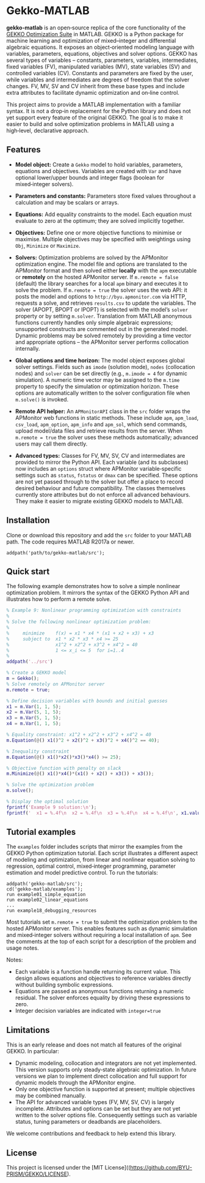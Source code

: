 # Gekko‑MATLAB

**gekko‑matlab** is an open‑source replica of the core
functionality of the [GEKKO Optimization Suite](https://github.com/BYU-PRISM/GEKKO) in
MATLAB.  GEKKO is a Python package for machine learning and optimization
of mixed–integer and differential algebraic equations.  It exposes an
object‑oriented modeling language with variables, parameters, equations,
objectives and solver options.  GEKKO has several types of variables –
constants, parameters, variables, intermediates, fixed variables (FV),
manipulated variables (MV), state variables (SV) and controlled
variables (CV).  Constants and parameters are fixed by the user, while
variables and intermediates are degrees of freedom that the solver
changes.  FV, MV, SV and CV inherit from these base
types and include extra attributes to facilitate dynamic optimization
and on‑line control.

This project aims to provide a MATLAB implementation with a familiar
syntax.  It is not a drop‑in replacement for the Python library and
does not yet support every feature of the original GEKKO.  The goal is
to make it easier to build and solve optimization problems in MATLAB
using a high‑level, declarative approach.

## Features

* **Model object:** Create a `Gekko` model to hold variables,
  parameters, equations and objectives.  Variables are created with
  `Var` and have optional lower/upper bounds and integer flags
  (boolean for mixed‑integer solvers).
* **Parameters and constants:** Parameters store fixed values
  throughout a calculation and may be scalars or arrays.
* **Equations:** Add equality constraints to the model.  Each
  equation must evaluate to zero at the optimum; they are solved
  implicitly together.
* **Objectives:** Define one or more objective functions to
  minimise or maximise.  Multiple objectives may be specified with
  weightings using `Obj`, `Minimize` or `Maximize`.
* **Solvers:** Optimization problems are solved by the APMonitor
  optimization engine.  The model file and options are translated to
  the APMonitor format and then solved either **locally** with the
  `apm` executable or **remotely** on the hosted APMonitor server.  If
  `m.remote = false` (default) the library searches for a local `apm`
  binary and executes it to solve the problem.  If `m.remote = true`
  the solver uses the web API: it posts the model and options to
  `http://byu.apmonitor.com` via HTTP, requests a solve, and retrieves
  `results.csv` to update the variables.  The
  solver (APOPT, BPOPT or IPOPT) is selected with the model’s `solver`
  property or by setting `m.solver`.  Translation from MATLAB
  anonymous functions currently handles only simple algebraic
  expressions; unsupported constructs are commented out in the
  generated model.  Dynamic problems may be solved remotely by
  providing a time vector and appropriate options – the APMonitor
  server performs collocation internally.
* **Global options and time horizon:** The model object exposes global 
  solver settings.  Fields such as
  `imode` (solution mode), `nodes` (collocation nodes) and `solver`
  can be set directly (e.g., `m.imode = 4` for dynamic
  simulation).  A numeric time vector may be assigned to the
  `m.time` property to specify the simulation or optimization
  horizon.  These options are automatically written to the
  solver configuration file when `m.solve()` is invoked.

* **Remote API helper:** An `APMonitorAPI` class in the `src`
  folder wraps the APMonitor web functions in static methods.  These
  include `apm`, `apm_load`, `csv_load`, `apm_option`, `apm_info` and
  `apm_sol`, which send commands, upload model/data files and
  retrieve results from the server.  When `m.remote = true` the
  solver uses these methods automatically; advanced users may call
  them directly.
* **Advanced types:** Classes for FV, MV, SV, CV and intermediates are
  provided to mirror the Python API.  Each variable (and its
  subclasses) now includes an `options` struct where APMonitor
  variable‑specific settings such as `status`, `fstatus` or `dmax`
  can be specified.  These options are not yet passed through to the
  solver but offer a place to record desired behaviour and future
  compatibility.  The classes themselves currently store attributes
  but do not enforce all advanced behaviours.  They make it
  easier to migrate existing GEKKO models to MATLAB.

## Installation

Clone or download this repository and add the `src` folder to your
MATLAB path.  The code requires MATLAB R2017a or newer.

```
addpath('path/to/gekko-matlab/src');
```

## Quick start

The following example demonstrates how to solve a simple nonlinear
optimization problem.  It mirrors the syntax of the GEKKO Python API
and illustrates how to perform a remote solve.

```matlab
% Example 9: Nonlinear programming optimization with constraints
%
% Solve the following nonlinear optimization problem:
%
%     minimize    f(x) = x1 * x4 * (x1 + x2 + x3) + x3
%     subject to  x1 * x2 * x3 * x4 >= 25
%                 x1^2 + x2^2 + x3^2 + x4^2 = 40
%                 1 <= x_i <= 5  for i=1..4
%
addpath('../src')

% Create a GEKKO model
m = Gekko();
% Solve remotely on APMonitor server
m.remote = true;

% Define decision variables with bounds and initial guesses
x1 = m.Var(1, 1, 5);
x2 = m.Var(5, 1, 5);
x3 = m.Var(5, 1, 5);
x4 = m.Var(1, 1, 5);

% Equality constraint: x1^2 + x2^2 + x3^2 + x4^2 = 40
m.Equation(@() x1()^2 + x2()^2 + x3()^2 + x4()^2 == 40);

% Inequality constraint
m.Equation(@() x1()*x2()*x3()*x4() >= 25);

% Objective function with penalty on slack
m.Minimize(@() x1()*x4()*(x1() + x2() + x3()) + x3());

% Solve the optimization problem
m.solve();

% Display the optimal solution
fprintf('Example 9 solution:\n');
fprintf('  x1 = %.4f\n  x2 = %.4f\n  x3 = %.4f\n  x4 = %.4f\n', x1.value, x2.value, x3.value, x4.value);
```

## Tutorial examples

The `examples` folder includes scripts that mirror the
examples from the GEKKO Python optimization tutorial.  Each script
illustrates a different aspect of modeling and optimization, from
linear and nonlinear equation solving to regression, optimal control,
mixed‑integer programming, parameter estimation and model predictive
control.  To run the tutorials:

```
addpath('gekko-matlab/src');
cd('gekko-matlab/examples');
run example01_simple_equation
run example02_linear_equations
...
run example18_debugging_resources
```

Most tutorials set `m.remote = true` to submit the optimization
problem to the hosted APMonitor server.  This enables features such as
dynamic simulation and mixed‑integer solvers without requiring a local
installation of `apm`.  See the comments at the top of each script
for a description of the problem and usage notes.

Notes:

* Each variable is a function handle returning its current value.  This
  design allows equations and objectives to reference variables
  directly without building symbolic expressions.
* Equations are passed as anonymous functions returning a numeric
  residual.  The solver enforces equality by driving these
  expressions to zero.
* Integer decision variables are indicated with `integer=true`

## Limitations

This is an early release and does not match all features of the
original GEKKO.  In particular:

* Dynamic modeling, collocation and integrators are not yet
  implemented.  This version supports only steady‑state algebraic
  optimization.  In future versions we plan to implement direct
  collocation and full support for dynamic models through the
  APMonitor engine.
* Only one objective function is supported at present; multiple
  objectives may be combined manually.
* The API for advanced variable types (FV, MV, SV, CV) is largely
  incomplete.  Attributes and options can be set but they are not
  yet written to the solver options file.  Consequently settings
  such as variable status, tuning parameters or deadbands are
  placeholders.

We welcome contributions and feedback to help extend this library.

## License

This project is licensed under the [MIT License]((https://github.com/BYU-PRISM/GEKKO/LICENSE).
